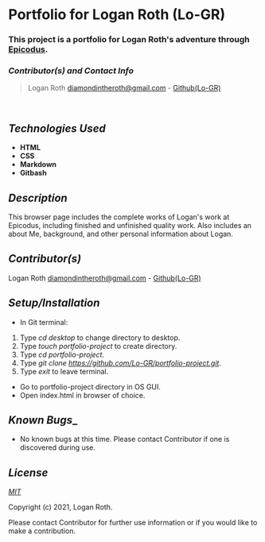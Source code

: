 # **Portfolio for Logan Roth (Lo-GR)**
### This project is a portfolio for Logan Roth's adventure through [Epicodus](https://www.epicodus.com/).

 ### _Contributor(s) and Contact Info_
> Logan Roth diamondintheroth@gmail.com - [Github(Lo-GR)](https://github.com/Lo-GR)

<br/>

## _Technologies Used_

* **HTML**
* **CSS**
* **Markdown**
* **Gitbash**

## _Description_
This browser page includes the complete works of Logan's work at Epicodus, including finished and unfinished quality work. Also includes an about Me, background, and other personal information about Logan.

## _Contributor(s)_
Logan Roth <diamondintheroth@gmail.com> - [Github(Lo-GR)](https://github.com/Lo-GR)

## _Setup/Installation_
* In Git terminal:
1. Type _cd desktop_ to change directory to desktop. 
2. Type _touch portfolio-project_ to create directory. 
3. Type _cd portfolio-project_. 
4. Type _git clone https://github.com/Lo-GR/portfolio-project.git_.
5. Type _exit_ to leave terminal.
* Go to portfolio-project directory in OS GUI. 
* Open index.html in browser of choice.

## _Known Bugs__
* No known bugs at this time. Please contact Contributor if one is discovered during use.

## _License_

[_MIT_](https://opensource.org/licenses/MIT)

Copyright (c) 2021, Logan Roth.

Please contact Contributor for further use information or if you would like to make a contribution.